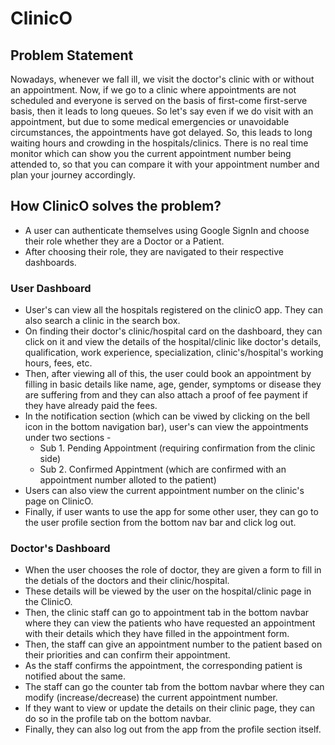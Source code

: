 # ClinicO

## Problem Statement

Nowadays, whenever we fall ill, we visit the doctor's clinic with or without an appointment. Now, if we go to a clinic where appointments are not scheduled and everyone is served on the basis of first-come first-serve basis, then it leads to long queues. So let's say even if we do visit with an appointment, but due to some medical emergencies or unavoidable circumstances, the appointments have got delayed. So, this leads to long waiting hours and crowding in the hospitals/clinics. There is no real time monitor which can show you the current appointment number being attended to, so that you can compare it with your appointment number and plan your journey accordingly. 


## How ClinicO solves the problem?

- A user can authenticate themselves using Google SignIn and choose their role whether they are a Doctor or a Patient.
- After choosing their role, they are navigated to their respective dashboards.

### User Dashboard

- User's can view all the hospitals registered on the clinicO app. They can also search a clinic in the search box.
- On finding their doctor's clinic/hospital card on the dashboard, they can click on it and view the details of the hospital/clinic like doctor's details, qualification, work experience, specialization, clinic's/hospital's working hours, fees, etc.
- Then, after viewing all of this, the user could book an appointment by filling in basic details like name, age, gender, symptoms or disease they are suffering from and they can also attach a proof of fee payment if they have already paid the fees.
- In the notification section (which can be viwed by clicking on the bell icon in the bottom navigation bar), user's can view the appointments under two sections -
   - Sub 1. Pending Appointment (requiring confirmation from the clinic side)
   - Sub 2. Confirmed Appintment (which are confirmed with an appointment number alloted to the patient)
- Users can also view the current appointment number on the clinic's page on ClinicO.
- Finally, if user wants to use the app for some other user, they can go to the user profile section from the bottom nav bar and click log out.

### Doctor's Dashboard

- When the user chooses the role of doctor, they are given a form to fill in the detials of the doctors and their clinic/hospital.
- These details will be viewed by the user on the hospital/clinic page in the ClinicO.
- Then, the clinic staff can go to appointment tab in the bottom navbar where they can view the patients who have requested an appointment with their details which they have      filled in the appointment form.
- Then, the staff can give an appointment number to the patient based on their priorities and can confirm their appointment.
- As the staff confirms the appointment, the corresponding patient is notified about the same.
- The staff can go the counter tab from the bottom navbar where they can modify (increase/decrease) the current appointment number.
- If they want to view or update the details on their clinic page, they can do so in the profile tab on the bottom navbar.
- Finally, they can also log out from the app from the profile section itself.

